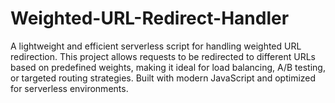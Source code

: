 # Weighted-URL-Redirect-Handler
A lightweight and efficient serverless script for handling weighted URL redirection. This project allows requests to be redirected to different URLs based on predefined weights, making it ideal for load balancing, A/B testing, or targeted routing strategies. Built with modern JavaScript and optimized for serverless environments.
